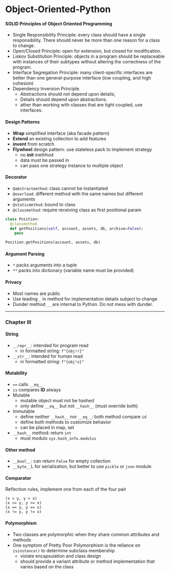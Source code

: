 # Object-Oriented-Python
#### SOLID Principles of Object Oriented Programming
* Single Responsibility Principle: every class should have a single responsibility. There should never be more than one reason for a class to change.
* Open/Closed Principle: open for extension, but closed for modification.
* Liskov Substitution Principle: objects in a program should be replaceable with instances of their subtypes without altering the correctness of the program.
* Interface Segregation Principle: many client-specific interfaces are better than one general-purpose interface (low coupling, and high cohesion)
* Dependency Inversion Principle.
  - Abstractions should not depend upon details;
  - Details should depend upon abstractions.
  - ather than working with classes that are tight coupled, use interfaces.

#### Design Patterns
* **Wrap** simplified interface (aka facade pattern)
* **Extend** an existing collection to add features
* **invent** from scratch
* **Flywheel** design pattern: use stateless pack to implement strategy
  - no __init__ methhod
  - data must be passed in
  - can pass one strategy instance to multiple object

#### Decorator
* `@abstractmethod`: class cannot be instantiated
* `@overload`: different method with the same names but different arguments
* `@staticmethod`: bound to class
* `@classmethod`: require receiving class as first positional param

```python
class Position:
  @classmethod
  def getPositions(self, account, assets, db, archive=False):
    pass

Position.getPositions(account, assets, db)
```

#### Argument Parsing
* `*` packs arguments into a tuple
* `**` packs into dictionary (variable name must be provided)

#### Privacy
* Most names are public
* Use leading `_` in method for implementation details subject to change
* Dunder method `__` are internal to Python. Do not mess with dunder.

___
### Chapter III
#### String
* `__repr__`: intended for program read
  * in formatted string: `f"{obj!r}"`
* `__str__`: intended for human read
  * in formatted string: `f"{obj!s}"`

#### Mutability
* `==` calls `__eq__`
* `is` compares **ID** always
* Mutable
  * mutable object must not be hashed
  * only define `__eq__` but not `__hash__` (must override both)
* Immutable
  - define neither `__hash__` nor `__eq__`: both method compare `id`
  - define both methods to customize behavior
  - can be placed in map, set
* `__hash__` method: return `int`
  - must modulo `sys.hash_info.modulus`

#### Other method
* `__bool__`: can return `False` for empty collection
* `__byte__`L for serialization, but better to use `pickle` or `json` module

#### Comparator
Reflection rules, implement one from each of the four pair
```
(x < y, y > x)
(x <= y, y >= x)
(x == y, y == x)
(x != y, y != x)
```

#### Polymorphism
* Two classes are polymorphic when they share common attributes and methods
* One symptom of Pretty Poor Polymorphism is the reliance on `isinstance()` to determine subclass membership
  - violate encapsulation and class design
  - should provide a variant attribute or method implementation that varies based on the class
